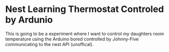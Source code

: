 
Nest Learning Thermostat Controled by Ardunio
============================

This is going to be a experiment where I want to control my daughters room temperature using the Arduino bored controlled by Johnny-Five communicating to the nest API (unoffical).